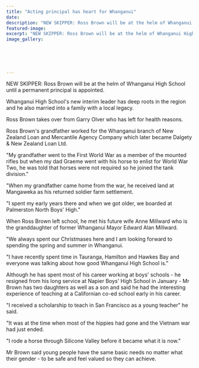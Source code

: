 ```yaml
---
title: "Acting principal has heart for Whanganui"
date: 
description: "NEW SKIPPER: Ross Brown will be at the helm of Whanganui High School until a permanent principal is appointed, Wanganui Cronicle article on 22/8/16..."
featured-image: 
excerpt: "NEW SKIPPER: Ross Brown will be at the helm of Whanganui High School until a permanent principal is appointed."
image_gallery:
	
	
	
	
	
---
```


<p><span>NEW SKIPPER: Ross Brown will be at the helm of Whanganui High School until a permanent principal is appointed.</span></p>
<p>Whanganui High School's new interim leader has deep roots in the region and he also married into a family with a local legacy.</p>
<p>Ross Brown takes over from Garry Olver who has left for health reasons.</p>
<p>Ross Brown's grandfather worked for the Whanganui branch of New Zealand Loan and Mercantile Agency Company which later became Dalgety &amp; New Zealand Loan Ltd.</p>
<p>"My grandfather went to the First World War as a member of the mounted rifles but when my dad Graeme went with his horse to enlist for World War Two, he was told that horses were not required so he joined the tank division."</p>
<p>"When my grandfather came home from the war, he received land at Mangaweka as his returned soldier farm settlement.</p>
<p>"I spent my early years there and when we got older, we boarded at Palmerston North Boys' High."</p>
<p>When Ross Brown left school, he met his future wife Anne Millward who is the granddaughter of former Whanganui Mayor Edward Alan Millward.</p>
<p>"We always spent our Christmases here and I am looking forward to spending the spring and summer in Whanganui.</p>
<p>"I have recently spent time in Tauranga, Hamilton and Hawkes Bay and everyone was talking about how good Whanganui High School is."</p>
<p>Although he has spent most of his career working at boys' schools - he resigned from his long service at Napier Boys' High School in January - Mr Brown has two daughters as well as a son and said he had the interesting experience of teaching at a Californian co-ed school early in his career.</p>
<p>"I received a scholarship to teach in San Francisco as a young teacher" he said.</p>
<p>"It was at the time when most of the hippies had gone and the Vietnam war had just ended.</p>
<p>"I rode a horse through Silicone Valley before it became what it is now."</p>
<p>Mr Brown said young people have the same basic needs no matter what their gender - to be safe and feel valued so they can achieve.</p>

